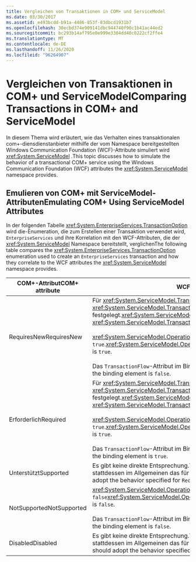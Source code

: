 ```yaml
---
title: Vergleichen von Transaktionen in COM+ und ServiceModel
ms.date: 03/30/2017
ms.assetid: e493bcdd-b91a-4486-853f-83dbcd1931b7
ms.openlocfilehash: 30ecbd374e909141dbc944740f90c1b41ac44ed2
ms.sourcegitcommit: bc293b14af795e0e999e3304dd40c0222cf2ffe4
ms.translationtype: MT
ms.contentlocale: de-DE
ms.lasthandoff: 11/26/2020
ms.locfileid: "96264907"
---
```

# <a name="comparing-transactions-in-com-and-servicemodel"></a><span data-ttu-id="46079-102">Vergleichen von Transaktionen in COM+ und ServiceModel</span><span class="sxs-lookup"><span data-stu-id="46079-102">Comparing Transactions in COM+ and ServiceModel</span></span>

<span data-ttu-id="46079-103">In diesem Thema wird erläutert, wie das Verhalten eines transaktionalen com+-diensdienstanbieter mithilfe der vom Namespace bereitgestellten Windows Communication Foundation (WCF)-Attribute simuliert wird <xref:System.ServiceModel> .</span><span class="sxs-lookup"><span data-stu-id="46079-103">This topic discusses how to simulate the behavior of a transactional COM+ service using the Windows Communication Foundation (WCF) attributes the <xref:System.ServiceModel> namespace provides.</span></span>  
  
## <a name="emulating-com-using-servicemodel-attributes"></a><span data-ttu-id="46079-104">Emulieren von COM+ mit ServiceModel-Attributen</span><span class="sxs-lookup"><span data-stu-id="46079-104">Emulating COM+ Using ServiceModel Attributes</span></span>  

 <span data-ttu-id="46079-105">In der folgenden Tabelle <xref:System.EnterpriseServices.TransactionOption> wird die-Enumeration, die zum Erstellen einer Transaktion verwendet wird, `EnterpriseServices` und ihre Korrelation mit den WCF-Attributen, die der <xref:System.ServiceModel> Namespace bereitstellt, verglichen</span><span class="sxs-lookup"><span data-stu-id="46079-105">The following table compares the <xref:System.EnterpriseServices.TransactionOption> enumeration used to create an `EnterpriseServices` transaction and how they correlate to the WCF attributes the <xref:System.ServiceModel> namespace provides.</span></span>  
  
|<span data-ttu-id="46079-106">COM+-Attribut</span><span class="sxs-lookup"><span data-stu-id="46079-106">COM+ attribute</span></span>|<span data-ttu-id="46079-107">WCF-Attribute</span><span class="sxs-lookup"><span data-stu-id="46079-107">WCF attributes</span></span>|  
|---------------------|------------------------------------------------------------------------|  
|<span data-ttu-id="46079-108">RequiresNew</span><span class="sxs-lookup"><span data-stu-id="46079-108">RequiresNew</span></span>|<span data-ttu-id="46079-109">Für <xref:System.ServiceModel.TransactionFlowAttribute> ist <xref:System.ServiceModel.TransactionFlowOption.NotAllowed> festgelegt.</span><span class="sxs-lookup"><span data-stu-id="46079-109"><xref:System.ServiceModel.TransactionFlowAttribute> is set to <xref:System.ServiceModel.TransactionFlowOption.NotAllowed>.</span></span><br /><br /> <span data-ttu-id="46079-110"><xref:System.ServiceModel.OperationBehaviorAttribute.TransactionScopeRequired%2A> ist `true`.</span><span class="sxs-lookup"><span data-stu-id="46079-110"><xref:System.ServiceModel.OperationBehaviorAttribute.TransactionScopeRequired%2A> is `true`.</span></span><br /><br /> <span data-ttu-id="46079-111">Das `TransactionFlow`-Attribut im Bindungselement ist `false`.</span><span class="sxs-lookup"><span data-stu-id="46079-111">The `TransactionFlow` attribute in the binding element is `false`.</span></span>|  
|<span data-ttu-id="46079-112">Erforderlich</span><span class="sxs-lookup"><span data-stu-id="46079-112">Required</span></span>|<span data-ttu-id="46079-113">Für <xref:System.ServiceModel.TransactionFlowAttribute> ist <xref:System.ServiceModel.TransactionFlowOption.Allowed> festgelegt.</span><span class="sxs-lookup"><span data-stu-id="46079-113"><xref:System.ServiceModel.TransactionFlowAttribute> is set to <xref:System.ServiceModel.TransactionFlowOption.Allowed>.</span></span><br /><br /> <span data-ttu-id="46079-114"><xref:System.ServiceModel.OperationBehaviorAttribute.TransactionScopeRequired%2A> ist `true`.</span><span class="sxs-lookup"><span data-stu-id="46079-114"><xref:System.ServiceModel.OperationBehaviorAttribute.TransactionScopeRequired%2A> is `true`.</span></span><br /><br /> <span data-ttu-id="46079-115">Das `TransactionFlow`-Attribut im Bindungselement ist `true`.</span><span class="sxs-lookup"><span data-stu-id="46079-115">The `TransactionFlow` attribute in the binding element is `true`.</span></span>|  
|<span data-ttu-id="46079-116">Unterstützt</span><span class="sxs-lookup"><span data-stu-id="46079-116">Supported</span></span>|<span data-ttu-id="46079-117">Es gibt keine direkte Entsprechung.</span><span class="sxs-lookup"><span data-stu-id="46079-117">There is no direct equivalent.</span></span> <span data-ttu-id="46079-118">Übernehmen Sie stattdessen im Allgemeinen das für `Required` angegebene Verhalten.</span><span class="sxs-lookup"><span data-stu-id="46079-118">In general, you should adopt the behavior specified for `Required` instead.</span></span>|  
|<span data-ttu-id="46079-119">NotSupported</span><span class="sxs-lookup"><span data-stu-id="46079-119">NotSupported</span></span>|<span data-ttu-id="46079-120"><xref:System.ServiceModel.OperationBehaviorAttribute.TransactionScopeRequired%2A> ist `false`</span><span class="sxs-lookup"><span data-stu-id="46079-120"><xref:System.ServiceModel.OperationBehaviorAttribute.TransactionScopeRequired%2A> is `false`.</span></span><br /><br /> <span data-ttu-id="46079-121">Das `TransactionFlow`-Attribut im Bindungselement ist `false`.</span><span class="sxs-lookup"><span data-stu-id="46079-121">The `TransactionFlow` attribute in the binding element is `false`.</span></span>|  
|<span data-ttu-id="46079-122">Disabled</span><span class="sxs-lookup"><span data-stu-id="46079-122">Disabled</span></span>|<span data-ttu-id="46079-123">Es gibt keine direkte Entsprechung.</span><span class="sxs-lookup"><span data-stu-id="46079-123">There is no direct equivalent.</span></span> <span data-ttu-id="46079-124">Übernehmen Sie stattdessen im Allgemeinen das für `NotSupported` angegebene Verhalten.</span><span class="sxs-lookup"><span data-stu-id="46079-124">In general, you should adopt the behavior specified for `NotSupported` instead.</span></span>|

